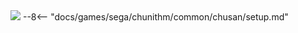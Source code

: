 <img class="header-logo" src="/img/sega/chunithm/luminous/logo.webp">
--8<-- "docs/games/sega/chunithm/common/chusan/setup.md"